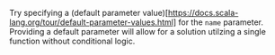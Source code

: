 Try specifying a (default parameter value)[https://docs.scala-lang.org/tour/default-parameter-values.html] for the `name` parameter. Providing a default parameter will allow for a solution utilzing a single function without conditional logic.